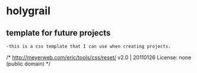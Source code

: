 # holygrail

## template for future projects
    -this is a css template that I can use when creating projects.

/* http://meyerweb.com/eric/tools/css/reset/ 
v2.0 | 20110126
License: none (public domain)
*/